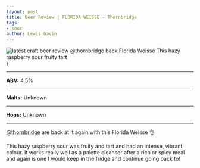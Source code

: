 ```yaml
---
layout: post
title: Beer Review | FLORIDA WEISSE - Thornbridge
tags:
- sour
author: Lewis Gavin
---
```


![latest craft beer review @thornbridge back Florida Weisse This hazy raspberry sour fruity tart](https://www.lewisgavin.co.uk/beermeupplease/images/2018-10-25-beer-review-@thornbridge-back-florida-weisse-this-hazy-raspberry-sour-fruity-tart.png))

***
**ABV:** 4.5%

***
**Malts:** Unknown

***
**Hops:** Unknown

***

[@thornbridge](https://instagram.com/thornbridge) are back at it again with this Florida Weisse 👌

This hazy raspberry sour was fruity and tart and had an intense, vibrant colour. It works really well as a palette cleanser after a rich or spicy meal and again is one I would keep in the fridge and continue going back to! 
